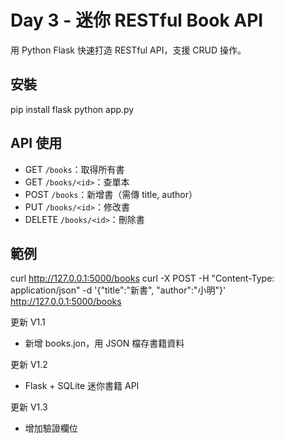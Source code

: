 # Day 3 - 迷你 RESTful Book API

用 Python Flask 快速打造 RESTful API，支援 CRUD 操作。

## 安裝

pip install flask
python app.py

## API 使用

- GET `/books`：取得所有書
- GET `/books/<id>`：查單本
- POST `/books`：新增書（需傳 title, author）
- PUT `/books/<id>`：修改書
- DELETE `/books/<id>`：刪除書

## 範例

curl http://127.0.0.1:5000/books
curl -X POST -H "Content-Type: application/json" -d '{"title":"新書", "author":"小明"}' http://127.0.0.1:5000/books

更新 V1.1

- 新增 books.jon，用 JSON 檔存書籍資料

更新 V1.2

- Flask + SQLite 迷你書籍 API

更新 V1.3

- 增加驗證欄位
